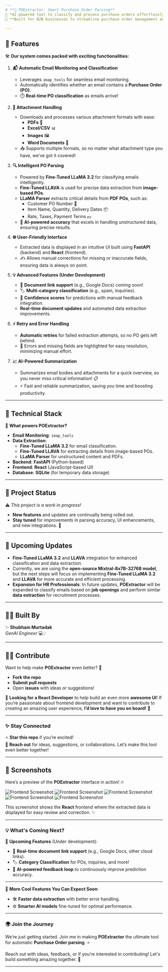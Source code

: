 ```yaml
---
# **📧 POExtractor: Smart Purchase Order Parsing**  
🚀 *AI-powered tool to classify and process purchase orders effortlessly!*  
💼 **Built for B2B businesses to streamline purchase order management and optimize workflows.**  

---
```


## 🌟 **Features**  
🛠️ **Our system comes packed with exciting functionalities:**

1. **📬 Automatic Email Monitoring and Classification**  
   - Leverages `imap_tools` for seamless email monitoring.  
   - Automatically identifies whether an email contains a **Purchase Order (PO)**.  
   - ⏱️ **Real-time PO classification** as emails arrive!

2. **📂 Attachment Handling**  
   - Downloads and processes various attachment formats with ease:  
     - **PDFs** 📝  
     - **Excel/CSV** 📊  
     - **Images** 🖼️  
     - **Word Documents** 📄  
   - 📥 Supports multiple formats, so no matter what attachment type you have, we’ve got it covered!

3. **🔍 Intelligent PO Parsing**  
   - Powered by **Fine-Tuned LLaMA 3.2** for classifying emails intelligently.  
   - **Fine-Tuned LLAVA** is used for precise data extraction from **image-based POs**.  
   - **LLaMA Parser** extracts critical details from **PDF POs**, such as:  
     - Customer PO Number 📑  
     - Item Name, Quantity, Delivery Dates 📦  
     - Rate, Taxes, Payment Terms 💵  
   - 🧠 **AI-powered accuracy** that excels in handling unstructured data, ensuring precise results.

4. **🌐 User-Friendly Interface**  
   - Extracted data is displayed in an intuitive UI built using **FastAPI** (backend) and **React** (frontend).  
   - ✍️ Allows manual corrections for missing or inaccurate fields, ensuring data is always on point.

5. **💡 Advanced Features (Under Development)**  
   - 📄 **Document link support** (e.g., Google Docs) coming soon!  
   - 🏷️ **Multi-category classification** (e.g., spam, inquiries).  
   - 🧮 **Confidence scores** for predictions with manual feedback integration.  
   - **Real-time document updates** and automated data extraction improvements.

6. **⚡ Retry and Error Handling**  
   - **Automatic retries** for failed extraction attempts, so no PO gets left behind.  
   - 🚨 Errors and missing fields are highlighted for easy resolution, minimizing manual effort.

7. **📈 AI-Powered Summarization**  
   - Summarizes email bodies and attachments for a quick overview, so you never miss critical information! 📋  
   - ⚡ Fast and reliable summarization, saving you time and boosting productivity.

---

## 🚧 **Technical Stack**  

🔧 **What powers POExtractor?**  

- **Email Monitoring**: `imap_tools`  
- **Data Extraction**:  
  - **Fine-Tuned LLaMA 3.2** for email classification.  
  - **Fine-Tuned LLAVA** for extracting details from image-based POs.  
  - **LLaMA Parser** for unstructured content and PDFs.  
- **Backend**: **FastAPI** (Python-based)  
- **Frontend**: **React** (JavaScript-based UI)  
- **Database**: **SQLite** (for temporary data storage)

---

## 🚧 **Project Status**  
⚠️ *This project is a work in progress!*  
- **New features** and updates are continually being rolled out.  
- **Stay tuned** for improvements in parsing accuracy, UI enhancements, and new integrations. 🚀

---

## 🚀 **Upcoming Updates**  
- **Fine-Tuned LLaMA 3.2** and **LLAVA** integration for enhanced classification and data extraction.  
- Currently, we are using the **open-source Mixtral-8x7B-32768 model**, but the next steps will focus on implementing **Fine-Tuned LLaMA 3.2** and **LLAVA** for more accurate and efficient processing.  
- **Expansion for HR Professionals**: In future updates, **POExtractor** will be expanded to classify emails based on **job openings** and perform similar **data extraction** for recruitment processes.  

---

## 👨‍💻 **Built By**  
✨ **Shubham Murtadak**  
*GenAI Engineer* 💻💡  

---

## 👩‍💻 **Contribute**  
Want to help make **POExtractor** even better? 🎉  
- **Fork the repo**  
- **Submit pull requests**  
- Open **issues** with ideas or suggestions!  

🚀 **Looking for a React Developer** to help build an even more **awesome UI**! If you’re passionate about frontend development and want to contribute to creating an amazing user experience, **I’d love to have you on board!** 🌟

---

### ✨ **Stay Connected**  
⭐ **Star this repo** if you’re excited!  
🙌 **Reach out** for ideas, suggestions, or collaborations. Let’s make this tool even better together!  

---

## 📸 **Screenshots**


Here’s a preview of the **POExtractor** interface in action! 🔥

![Frontend Screenshot](screenshots/uia.png)
![Frontend Screenshot](screenshots/uib.png)
![Frontend Screenshot](screenshots/uic.png)
![Frontend Screenshot](screenshots/uid.png)
![Frontend Screenshot](screenshots/uie.png) 

This screenshot shows the **React** frontend where the extracted data is displayed for easy review and correction. ✨

---

### 💡 **What's Coming Next?**

🚀 **Upcoming Features** (Under development):
- 🔄 **Real-time document link support** (e.g., Google Docs, other cloud links).  
- 🏷️ **Category Classification** for POs, inquiries, and more!  
- 💬 **AI-powered feedback loop** to continuously improve prediction accuracy.

---

🔧 **More Cool Features You Can Expect Soon**:
- 🛠️ **Faster data extraction** with better error handling.  
- ⚙️ **Smarter AI models** fine-tuned for optimal performance.

---

### 🌍 **Join the Journey**  
We’re just getting started. Join me in making **POExtractor** the ultimate tool for automatic **Purchase Order parsing**. ⭐  

Reach out with ideas, feedback, or if you’re interested in contributing! Let's build something amazing together. 🚀

---
